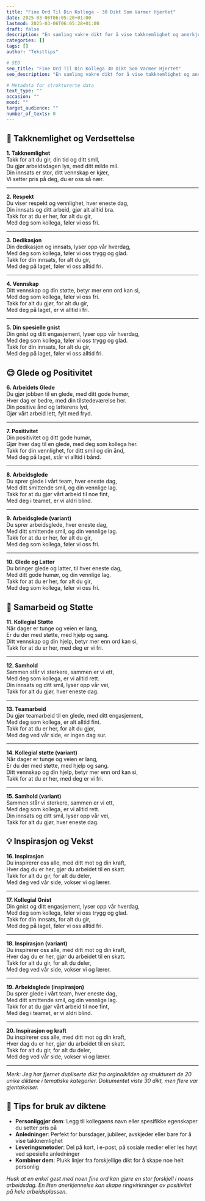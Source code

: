 ```yaml
---
title: "Fine Ord Til Din Kollega - 30 Dikt Som Varmer Hjertet"
date: 2025-03-06T06:05:28+01:00
lastmod: 2025-03-06T06:05:28+01:00
draft: false
description: "En samling vakre dikt for å vise takknemlighet og anerkjennelse til dine kolleger. Perfekt for kort, taler eller bare for å lysne noens dag på arbeidsplassen."
categories: []
tags: []
author: "Teksttips"

# SEO
seo_title: "Fine Ord Til Din Kollega 30 Dikt Som Varmer Hjertet"
seo_description: "En samling vakre dikt for å vise takknemlighet og anerkjennelse til dine kolleger. Perfekt for kort, taler eller bare for å lysne noens dag på arbeidsplassen."

# Metadata for strukturerte data
text_type: ""
occasion: ""
mood: ""
target_audience: ""
number_of_texts: 0
---
```



## 💌 Takknemlighet og Verdsettelse

**1. Takknemlighet**  
Takk for alt du gir, din tid og ditt smil,  
Du gjør arbeidsdagen lys, med ditt milde mil.  
Din innsats er stor, ditt vennskap er kjær,  
Vi setter pris på deg, du er oss så nær.

---

**2. Respekt**  
Du viser respekt og vennlighet, hver eneste dag,  
Din innsats og ditt arbeid, gjør alt alltid bra.  
Takk for at du er her, for alt du gir,  
Med deg som kollega, føler vi oss fri.

---

**3. Dedikasjon**  
Din dedikasjon og innsats, lyser opp vår hverdag,  
Med deg som kollega, føler vi oss trygg og glad.  
Takk for din innsats, for alt du gir,  
Med deg på laget, føler vi oss alltid fri.

---

**4. Vennskap**  
Ditt vennskap og din støtte, betyr mer enn ord kan si,  
Med deg som kollega, føler vi oss fri.  
Takk for alt du gjør, for alt du gir,  
Med deg på laget, er vi alltid i fri.

---

**5. Din spesielle gnist**  
Din gnist og ditt engasjement, lyser opp vår hverdag,  
Med deg som kollega, føler vi oss trygg og glad.  
Takk for din innsats, for alt du gir,  
Med deg på laget, føler vi oss alltid fri.

## 😊 Glede og Positivitet

**6. Arbeidets Glede**  
Du gjør jobben til en glede, med ditt gode humør,  
Hver dag er bedre, med din tilstedeværelse her.  
Din positive ånd og latterens lyd,  
Gjør vårt arbeid lett, fylt med fryd.

---

**7. Positivitet**  
Din positivitet og ditt gode humør,  
Gjør hver dag til en glede, med deg som kollega her.  
Takk for din vennlighet, for ditt smil og din ånd,  
Med deg på laget, står vi alltid i bånd.

---

**8. Arbeidsglede**  
Du sprer glede i vårt team, hver eneste dag,  
Med ditt smittende smil, og din vennlige lag.  
Takk for at du gjør vårt arbeid til noe fint,  
Med deg i teamet, er vi aldri blind.

---

**9. Arbeidsglede (variant)**  
Du sprer arbeidsglede, hver eneste dag,  
Med ditt smittende smil, og din vennlige lag.  
Takk for at du er her, for alt du gir,  
Med deg som kollega, føler vi oss fri.

---

**10. Glede og Latter**  
Du bringer glede og latter, til hver eneste dag,  
Med ditt gode humør, og din vennlige lag.  
Takk for at du er her, for alt du gir,  
Med deg som kollega, føler vi oss fri.

## 🤝 Samarbeid og Støtte

**11. Kollegial Støtte**  
Når dager er tunge og veien er lang,  
Er du der med støtte, med hjelp og sang.  
Ditt vennskap og din hjelp, betyr mer enn ord kan si,  
Takk for at du er her, med deg er vi fri.

---

**12. Samhold**  
Sammen står vi sterkere, sammen er vi ett,  
Med deg som kollega, er vi alltid rett.  
Din innsats og ditt smil, lyser opp vår vei,  
Takk for alt du gjør, hver eneste dag.

---

**13. Teamarbeid**  
Du gjør teamarbeid til en glede, med ditt engasjement,  
Med deg som kollega, er alt alltid fint.  
Takk for at du er her, for alt du gjør,  
Med deg ved vår side, er ingen dag sur.

---

**14. Kollegial støtte (variant)**  
Når dager er tunge og veien er lang,  
Er du der med støtte, med hjelp og sang.  
Ditt vennskap og din hjelp, betyr mer enn ord kan si,  
Takk for at du er her, med deg er vi fri.

---

**15. Samhold (variant)**  
Sammen står vi sterkere, sammen er vi ett,  
Med deg som kollega, er vi alltid rett.  
Din innsats og ditt smil, lyser opp vår vei,  
Takk for alt du gjør, hver eneste dag.

## 💡 Inspirasjon og Vekst

**16. Inspirasjon**  
Du inspirerer oss alle, med ditt mot og din kraft,  
Hver dag du er her, gjør du arbeidet til en skatt.  
Takk for alt du gir, for alt du deler,  
Med deg ved vår side, vokser vi og lærer.

---

**17. Kollegial Gnist**  
Din gnist og ditt engasjement, lyser opp vår hverdag,  
Med deg som kollega, føler vi oss trygg og glad.  
Takk for din innsats, for alt du gir,  
Med deg på laget, føler vi oss alltid fri.

---

**18. Inspirasjon (variant)**  
Du inspirerer oss alle, med ditt mot og din kraft,  
Hver dag du er her, gjør du arbeidet til en skatt.  
Takk for alt du gir, for alt du deler,  
Med deg ved vår side, vokser vi og lærer.

---

**19. Arbeidsglede (inspirasjon)**  
Du sprer glede i vårt team, hver eneste dag,  
Med ditt smittende smil, og din vennlige lag.  
Takk for at du gjør vårt arbeid til noe fint,  
Med deg i teamet, er vi aldri blind.

---

**20. Inspirasjon og kraft**  
Du inspirerer oss alle, med ditt mot og din kraft,  
Hver dag du er her, gjør du arbeidet til en skatt.  
Takk for alt du gir, for alt du deler,  
Med deg ved vår side, vokser vi og lærer.

---

*Merk: Jeg har fjernet dupliserte dikt fra orginalkilden og strukturert de 20 unike diktene i tematiske kategorier. Dokumentet viste 30 dikt, men flere var gjentakelser.*

## 📝 Tips for bruk av diktene

- **Personliggjør dem**: Legg til kollegaens navn eller spesifikke egenskaper du setter pris på
- **Anledninger**: Perfekt for bursdager, jubileer, avskjeder eller bare for å vise takknemlighet
- **Leveringsmetoder**: Del på kort, i e-post, på sosiale medier eller les høyt ved spesielle anledninger
- **Kombiner dem**: Plukk linjer fra forskjellige dikt for å skape noe helt personlig

*Husk at en enkel gest med noen fine ord kan gjøre en stor forskjell i noens arbeidsdag. En liten anerkjennelse kan skape ringvirkninger av positivitet på hele arbeidsplassen.*